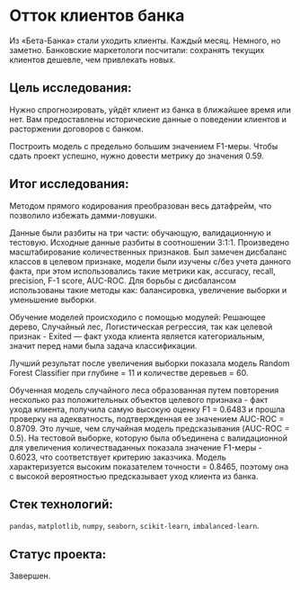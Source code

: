 # Отток клиентов банка

Из «Бета-Банка» стали уходить клиенты. Каждый месяц. Немного, но заметно. Банковские маркетологи посчитали: сохранять текущих клиентов дешевле, чем привлекать новых.

## Цель исследования:

Нужно спрогнозировать, уйдёт клиент из банка в ближайшее время или нет. Вам предоставлены исторические данные о поведении клиентов и расторжении договоров с банком.

Построить модель с предельно большим значением F1-меры. Чтобы сдать проект успешно, нужно довести метрику до значения 0.59.

## Итог исследования:

Методом прямого кодирования преобразован весь датафрейм, что позволило избежать дамми-ловушки.

Данные были разбиты на три части: обучающую, валидационную и тестовую. Исходные данные разбиты в соотношении 3:1:1. Произведено масштабирование количественных признаков. Был замечен дисбаланс классов в целевом признаке, модели были изучены с/без учета данного факта, при этом использовались такие метрики как, accuracy, recall, precision, F-1 score, AUC-ROC. Для борьбы с дисбалансом использованы такие методы как: балансировка, увеличение выборки и уменьшение выборки.

Обучение моделей происходило с помощью модулей: Решающее дерево, Случайный лес, Логистическая регрессия, так как целевой признак - Exited — факт ухода клиента является категориальным, значит перед нами была задача классификации.

Лучший результат после увеличения выборки показала модель Random Forest Classifier при глубине = 11 и количестве деревьев = 60.

Обученная модель случайного леса образованная путем повторения несколько раз положительных объектов целевого признака - факт ухода клиента, получила самую высокую оценку F1 = 0.6483 и прошла проверку на адекватность, подтвержденная ее значением AUC-ROC = 0.8709. Это лучше, чем случайная модель предсказывания (AUC-ROC = 0.5). На тестовой выборке, которую была объединена с валидационной для увеличения количестваданных показала значение F1-меры - 0.6023, что соответствует критерию заказчика. Модель характеризуется высоким показателем точности = 0.8465, поэтому она с высокой вероятностью предсказывает уход клиента из банка.

## Стек технологий:

`pandas`, `matplotlib`, `numpy`, `seaborn`, `scikit-learn`, `imbalanced-learn`.

## Статус проекта:

Завершен.
